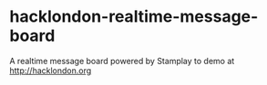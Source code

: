 # hacklondon-realtime-message-board
A realtime message board powered by Stamplay to demo at http://hacklondon.org
